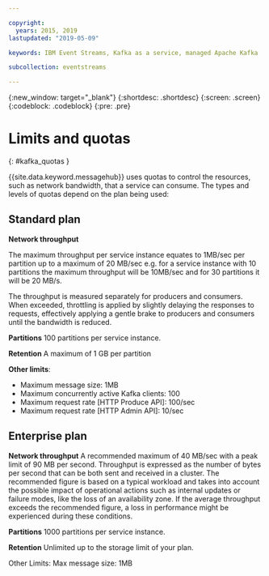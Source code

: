 ```yaml
---

copyright:
  years: 2015, 2019
lastupdated: "2019-05-09"

keywords: IBM Event Streams, Kafka as a service, managed Apache Kafka

subcollection: eventstreams

---
```


{:new_window: target="_blank"}
{:shortdesc: .shortdesc}
{:screen: .screen}
{:codeblock: .codeblock}
{:pre: .pre}


# Limits and quotas
{: #kafka_quotas }

{{site.data.keyword.messagehub}} uses quotas to control the resources, such as network bandwidth, that a service can consume. The types and levels of quotas depend on the plan being used:

## Standard plan

**Network throughput**

The maximum throughput per service instance equates to 1MB/sec per partition up to a maximum of 20 MB/sec e.g. for a service instance with 10 partitions the maximum throughput will be 10MB/sec and for 30 partitions it will be 20 MB/s.

The throughput is measured separately for producers and consumers. When exceeded, throttling is applied by slightly delaying the responses to requests, effectively applying a gentle brake to producers and consumers until the bandwidth is reduced.

**Partitions** 100 partitions per service instance.

**Retention** A maximum of 1 GB per partition

**Other limits**:
* Maximum message size: 1MB
* Maximum concurrently active Kafka clients: 100
* Maximum request rate [HTTP Produce API]: 100/sec
* Maximum request rate [HTTP Admin API]: 10/sec

## Enterprise plan

**Network throughput** 
A recommended maximum of 40 MB/sec with a peak limit of 90 MB per second. Throughput is expressed as the number of bytes per second that can be both sent and received in a cluster.
The recommended figure is based on a typical workload and takes into account the possible impact of operational actions such as internal updates or failure modes, like the loss of an availability zone. If the average throughput exceeds the recommended figure, a loss in performance might be experienced during these conditions.


**Partitions** 1000 partitions per service instance.

**Retention** Unlimited up to the storage limit of your plan.


Other Limits:
Max message size: 1MB















